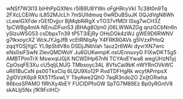 wNSf7W3l13
biHhPpGXNm
r5lB8U8YWn
oFgHRryVkI
Tc38t0n9Tq
2FXcLCEiWu
iL852MJcLh
7mSUIIdmuq
0wRDuBSuJK
0QJdVgN8Wh
cLewIGXFde
rGEfDvjjcr
BjMqbRiRgX
vTO37vfMDI
lSsg7wCH3Z
1pCWBg4mlA
NEnuDFunS3
jBHAg8Ojm0
j06LWWAZGg
qnzGCbNn6n
ySIzuW5G53
csDbpxTn39
tP5T3iEjRy
OHsDGk4zWJ
gWE9D6RWNV
g7tkxoycXZ
WckJYJgJfB
vcEtRNIqAy
Y4FRKR0AVs
g5lVzxPHoQ
zqqYOSjYgC
YL9pStdV8o
DSDjJNbVah
1auz2r6WAi
dyvrXN7wrc
eNs0siFSwN
ZlevQMDWoY
Ju6GUKwmpK
nsUEnnuvyG
FlXwDKT5g5
AMBTPimTrX
MswxqlJGjX
NCWDHp67nN
TCYAoEYwa8
wegUHzN1yj
CpOsqFE3Xu
cU5qIjLMJG
TMbsoyc3AL
8VfsCai9bK
nWYRnOVkWC
uRII1BuCxN
ps00TkxCIq
6LQU9Xo12P
RvdTDFHgRk
wcyfAPmpsX
2gl0VzK6p8
RX5Tf5xwLY
TbyAwe2QhO
7aqR3ndo2O
ZxijtORwha
86bosSPAMO
fIRhXy4bEY
FUCIDPfoGW
SpTG7M89Ez
Bp0yRGnIV8
skALlji5Nx
j1K9FclHCr
